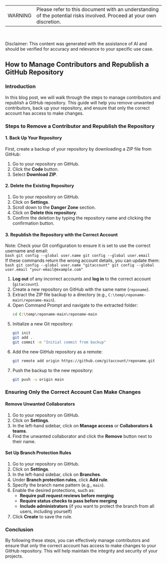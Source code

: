 <br><table><td>WARNING</td><td>Please refer to this document with an understanding of the potential risks involved. Proceed at your own discretion.</td></table><br>

Disclaimer: This content was generated with the assistance of AI and should be verified for accuracy and relevance to your specific use case.

## How to Manage Contributors and Republish a GitHub Repository

### Introduction
In this blog post, we will walk through the steps to manage contributors and republish a GitHub repository. This guide will help you remove unwanted contributors, back up your repository, and ensure that only the correct account has access to make changes.

### Steps to Remove a Contributor and Republish the Repository

#### 1. Back Up Your Repository
First, create a backup of your repository by downloading a ZIP file from GitHub:
1. Go to your repository on GitHub.
2. Click the **Code** button.
3. Select **Download ZIP**.

#### 2. Delete the Existing Repository
1. Go to your repository on GitHub.
2. Click on **Settings**.
3. Scroll down to the **Danger Zone** section.
4. Click on **Delete this repository**.
5. Confirm the deletion by typing the repository name and clicking the confirmation button.

#### 3. Republish the Repository with the Correct Account
   Note: Check your Git configuration to ensure it is set to use the correct username and email:<br>
      ```bash
      git config --global user.name
      git config --global user.email
      ```
   <br>If these commands return the wrong account details, you can update them:
      ```bash
      git config --global user.name "gitaccount"
      git config --global user.email "your-email@example.com"
      ```
<br>
1. **Log out** of any incorrect accounts and **log in** to the correct account (`gitaccount`).
2. Create a new repository on GitHub with the same name (`reponame`).
3. Extract the ZIP file backup to a directory (e.g., `C:\temp\reponame-main\reponame-main`).
4. Open Command Prompt and navigate to the extracted folder:
   ```bash
   cd C:\temp\reponame-main\reponame-main
   ```
5. Initialize a new Git repository:
   ```bash
   git init
   git add .
   git commit -m "Initial commit from backup"
   ```
6. Add the new GitHub repository as a remote:
   ```bash
   git remote add origin https://github.com/gitaccount/reponame.git
   ```
7. Push the backup to the new repository:
   ```bash
   git push -u origin main
   ```

### Ensuring Only the Correct Account Can Make Changes

#### Remove Unwanted Collaborators
1. Go to your repository on GitHub.
2. Click on **Settings**.
3. In the left-hand sidebar, click on **Manage access** or **Collaborators & teams**.
4. Find the unwanted collaborator and click the **Remove** button next to their name.

#### Set Up Branch Protection Rules
1. Go to your repository on GitHub.
2. Click on **Settings**.
3. In the left-hand sidebar, click on **Branches**.
4. Under **Branch protection rules**, click **Add rule**.
5. Specify the branch name pattern (e.g., `main`).
6. Enable the desired protections, such as:
   - **Require pull request reviews before merging**
   - **Require status checks to pass before merging**
   - **Include administrators** (if you want to protect the branch from all users, including yourself)
7. Click **Create** to save the rule.

### Conclusion
By following these steps, you can effectively manage contributors and ensure that only the correct account has access to make changes to your GitHub repository. This will help maintain the integrity and security of your projects.
